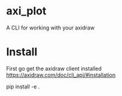 # axi_plot
A CLI for working with your axidraw

# Install
First go get the axidraw client installed
https://axidraw.com/doc/cli_api/#installation

pip install -e .
